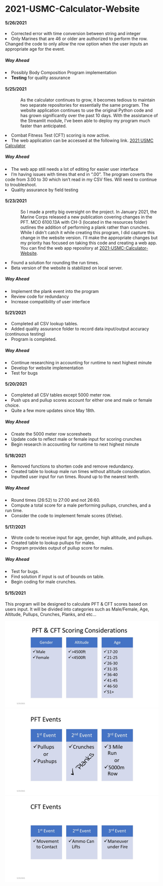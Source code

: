 # 2021-USMC-Calculator-Website
<h4>5/26/2021</h4>
    <li>  Corrected error with time conversion between string and integer</li>
    <li>  Only Marines that are 46 or older are authorized to perform the row. Changed the code to only allow the row option when the user inputs an appropriate age for the event.</li>
<h5>Way Ahead</h5>
    <li>Possibly Body Composition Program implementation</li>
    <li><b>Testing</b> for quality assurance</li>
<h4>5/25/2021</h4>
<p style="margin-left:10%"; margin-right:10%;">As the calculator continues to grow, it becomes tedious to maintain two separate repositories for essentially the same program. The website application continues to use the original Python code and has grown significantly over the past 10 days. With the assistance of the Streamlit module, I’ve been able to deploy my program much faster than anticipated. </P>
    <li>  Combat Fitness Test (CFT) scoring is now active.</li>
    <li>  The web application can be accessed at the following link. <a href=https://share.streamlit.io/brogers1812/2021-usmc-calculator-website/main/index.py>2021 USMC Calculator</a></li>
<h5>Way Ahead</h5>
    <li> The web app still needs a lot of editing for easier user interface </li>
    <li> I’m having issues with times that end in “.00”. The program coverts the code from 3.00 to 30 which isn’t read in my CSV files. Will need to continue to troubleshoot. </li>
    <li>  Quality assurance by field testing </li>

<h4>5/23/2021</h4>
<p style="margin-left:10%"; margin-right:10%;">So I made a pretty big oversight on the project. In January 2021, the Marine Corps released a new publication covering changes in the PFT. MCO 6100.13A with CH-3 (located in the resources folder) outlines the addition of performing a plank rather than crunches. While I didn't catch it while creating this program, I did capture this change in the website version. I'll make the appropriate changes but my priority has focused on taking this code and creating a web app. You can find the web app repository at <a href="https://github.com/brogers1812/2021-USMC-Calculator-Website">2021-USMC-Calculator-Website</a>.</p> 
    <li>  Found a solution for rounding the run times.</li>
    <li>  Beta version of the website is stabilized on local server.</li>
<h5>Way Ahead</h5>
    <li>  Implement the plank event into the program</li>
    <li>  Review code for redundancy</li>
    <li>  Increase compatibility of user interface</li>
<h4>5/21/2021</h4>
<p>
    <li>  Completed all CSV lookup tables.</li>
    <li>  Added quality assurance folder to record data input/output accuracy (continuous testing)</li>
    <li>  Program is completed.</li>
</p>
<h5>Way Ahead</h5>
<p>
    <li>  Continue researching in accounting for runtime to next highest minute</li>
    <li>  Develop for website implementation</li>
    <li>  Test for bugs</li>
</p>
<h4>5/20/2021</h4>
<p>
    <li>  Completed all CSV tables except 5000 meter row. </li>
    <li>  Push ups and pullup scores account for either one and male or female choice.</li>
    <li>  Quite a few more updates since May 18th.</li>
</p>
<h5>Way Ahead</h5>
<p>
    <li>  Create the 5000 meter row scoresheets</li>
    <li>  Update code to reflect male or female input for scoring crunches</li>
    <li>  Begin research in accounting for runtime to next highest minute</li>
</p>
<h4>5/18/2021</h4>
<p>
    <li> Removed functions to shorten code and remove redundancy.</li>
    <li> Created table to lookup male run times without altitude consideration. </li>
    <li> Inputted user input for run times. Round up to the nearest tenth.</li>
</p>
<h5>Way Ahead</h5>
<p>
    <li> Round times (26:52) to 27:00 and not 26:60. </li>
    <li> Compute a total score for a male performing pullups, crunches, and a run time. </li>
    <li> Consider the code to implement female scores (if/else).</li>
</p>      
<h4>5/17/2021</h4>
<p>
    <li>  Wrote code to receive input for age, gender, high altitude, and pullups.</li>
    <li>  Created table to lookup pullups for males.</li>
    <li>  Program provides output of pullup score for males.</li>
</p>
<h5>Way Ahead</h5>
<p>
    <li>  Test for bugs.</li>
    <li>  Find solution if input is out of bounds on table. </li>
    <li>  Begin coding for male crunches.</li>
</p>

<h4>5/15/2021</h4>
<p>This program will be designed to calculate PFT & CFT scores based on users input. It will be divided into categories such as Male/Female, Age, Altitude, Pullups, Crunches, Planks, and etc...</p>

![image](https://github.com/brogers1812/2021-USMC-Calculator-Website/blob/dd486a0f9404bc7a6b867eb7af33d3ebec7d1ac5/information/Slide1.JPG)
![image](https://github.com/brogers1812/2021-USMC-Calculator-Website/blob/dd486a0f9404bc7a6b867eb7af33d3ebec7d1ac5/information/Slide2.JPG)
![image](https://github.com/brogers1812/2021-USMC-Calculator-Website/blob/e37e1348a7ba3beb6f8bad3828405469ee89b5e2/information/Slide3.JPG)

